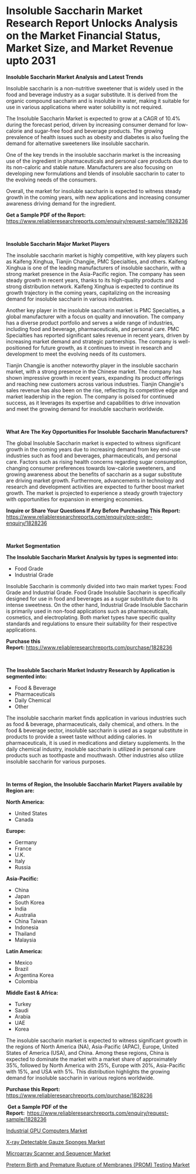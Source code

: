 <p><h1>Insoluble Saccharin Market Research Report Unlocks Analysis on the Market Financial Status, Market Size, and Market Revenue upto 2031</h1></p><p><strong>Insoluble Saccharin Market Analysis and Latest Trends</strong></p>
<p><p>Insoluble saccharin is a non-nutritive sweetener that is widely used in the food and beverage industry as a sugar substitute. It is derived from the organic compound saccharin and is insoluble in water, making it suitable for use in various applications where water solubility is not required.</p><p>The Insoluble Saccharin Market is expected to grow at a CAGR of 10.4% during the forecast period, driven by increasing consumer demand for low-calorie and sugar-free food and beverage products. The growing prevalence of health issues such as obesity and diabetes is also fueling the demand for alternative sweeteners like insoluble saccharin.</p><p>One of the key trends in the insoluble saccharin market is the increasing use of the ingredient in pharmaceuticals and personal care products due to its non-caloric and stable nature. Manufacturers are also focusing on developing new formulations and blends of insoluble saccharin to cater to the evolving needs of the consumers.</p><p>Overall, the market for insoluble saccharin is expected to witness steady growth in the coming years, with new applications and increasing consumer awareness driving demand for the ingredient.</p></p>
<p><strong>Get a Sample PDF of the Report:&nbsp;</strong> <a href="https://www.reliableresearchreports.com/enquiry/request-sample/1828236">https://www.reliableresearchreports.com/enquiry/request-sample/1828236</a></p>
<p>&nbsp;</p>
<p><strong>Insoluble Saccharin Major Market Players</strong></p>
<p><p>The insoluble saccharin market is highly competitive, with key players such as Kaifeng Xinghua, Tianjin Changjie, PMC Specialties, and others. Kaifeng Xinghua is one of the leading manufacturers of insoluble saccharin, with a strong market presence in the Asia-Pacific region. The company has seen steady growth in recent years, thanks to its high-quality products and strong distribution network. Kaifeng Xinghua is expected to continue its growth trajectory in the coming years, capitalizing on the increasing demand for insoluble saccharin in various industries.</p><p>Another key player in the insoluble saccharin market is PMC Specialties, a global manufacturer with a focus on quality and innovation. The company has a diverse product portfolio and serves a wide range of industries, including food and beverage, pharmaceuticals, and personal care. PMC Specialties has reported significant sales revenue in recent years, driven by increasing market demand and strategic partnerships. The company is well-positioned for future growth, as it continues to invest in research and development to meet the evolving needs of its customers.</p><p>Tianjin Changjie is another noteworthy player in the insoluble saccharin market, with a strong presence in the Chinese market. The company has shown impressive growth in recent years, expanding its product offerings and reaching new customers across various industries. Tianjin Changjie's sales revenue has also been on the rise, reflecting its competitive edge and market leadership in the region. The company is poised for continued success, as it leverages its expertise and capabilities to drive innovation and meet the growing demand for insoluble saccharin worldwide.</p></p>
<p>&nbsp;</p>
<p><strong>What Are The Key Opportunities For Insoluble Saccharin Manufacturers?</strong></p>
<p><p>The global Insoluble Saccharin market is expected to witness significant growth in the coming years due to increasing demand from key end-use industries such as food and beverages, pharmaceuticals, and personal care. Factors such as rising health concerns regarding sugar consumption, changing consumer preferences towards low-calorie sweeteners, and growing awareness about the benefits of saccharin as a sugar substitute are driving market growth. Furthermore, advancements in technology and research and development activities are expected to further boost market growth. The market is projected to experience a steady growth trajectory with opportunities for expansion in emerging economies.</p></p>
<p><strong>Inquire or Share Your Questions If Any Before Purchasing This Report:</strong> <a href="https://www.reliableresearchreports.com/enquiry/pre-order-enquiry/1828236">https://www.reliableresearchreports.com/enquiry/pre-order-enquiry/1828236</a></p>
<p>&nbsp;</p>
<p><strong>Market Segmentation</strong></p>
<p><strong>The Insoluble Saccharin Market Analysis by types is segmented into:</strong></p>
<p><ul><li>Food Grade</li><li>Industrial Grade</li></ul></p>
<p><p>Insoluble Saccharin is commonly divided into two main market types: Food Grade and Industrial Grade. Food Grade Insoluble Saccharin is specifically designed for use in food and beverages as a sugar substitute due to its intense sweetness. On the other hand, Industrial Grade Insoluble Saccharin is primarily used in non-food applications such as pharmaceuticals, cosmetics, and electroplating. Both market types have specific quality standards and regulations to ensure their suitability for their respective applications.</p></p>
<p><strong>Purchase this Report:&nbsp;</strong><a href="https://www.reliableresearchreports.com/purchase/1828236">https://www.reliableresearchreports.com/purchase/1828236</a></p>
<p>&nbsp;</p>
<p><strong>The Insoluble Saccharin Market Industry Research by Application is segmented into:</strong></p>
<p><ul><li>Food & Beverage</li><li>Pharmaceuticals</li><li>Daily Chemical</li><li>Other</li></ul></p>
<p><p>The insoluble saccharin market finds application in various industries such as food & beverage, pharmaceuticals, daily chemical, and others. In the food & beverage sector, insoluble saccharin is used as a sugar substitute in products to provide a sweet taste without adding calories. In pharmaceuticals, it is used in medications and dietary supplements. In the daily chemical industry, insoluble saccharin is utilized in personal care products such as toothpaste and mouthwash. Other industries also utilize insoluble saccharin for various purposes.</p></p>
<p>&nbsp;</p>
<p><strong>In terms of Region, the Insoluble Saccharin Market Players available by Region are:</strong></p>
<p>
    <p> <strong> North America: </strong>
        <ul>
            <li>United States</li>
            <li>Canada</li>
        </ul>
        </p> 
    <p> <strong> Europe: </strong>
        <ul>
            <li>Germany</li>
            <li>France</li>
            <li>U.K.</li>
            <li>Italy</li>
            <li>Russia</li>
        </ul>
        </p> 
    <p> <strong> Asia-Pacific: </strong>
        <ul>
            <li>China</li>
            <li>Japan</li>
            <li>South Korea</li>
            <li>India</li>
            <li>Australia</li>
            <li>China Taiwan</li>
            <li>Indonesia</li>
            <li>Thailand</li>
            <li>Malaysia</li>
        </ul>
        </p> 
    <p> <strong> Latin America: </strong>
        <ul>
            <li>Mexico</li>
            <li>Brazil</li>
            <li>Argentina Korea</li>
            <li>Colombia</li>
        </ul>
        </p> 
    <p> <strong> Middle East & Africa: </strong>
        <ul>
            <li>Turkey</li>
            <li>Saudi</li>
            <li>Arabia</li>
            <li>UAE</li>
            <li>Korea</li>
        </ul>
    </p>
    </p>
<p><p>The insoluble saccharin market is expected to witness significant growth in the regions of North America (NA), Asia-Pacific (APAC), Europe, United States of America (USA), and China. Among these regions, China is expected to dominate the market with a market share of approximately 35%, followed by North America with 25%, Europe with 20%, Asia-Pacific with 15%, and USA with 5%. This distribution highlights the growing demand for insoluble saccharin in various regions worldwide.</p></p>
<p><strong>Purchase this Report: </strong><a href="https://www.reliableresearchreports.com/purchase/1828236">https://www.reliableresearchreports.com/purchase/1828236</a></p>
<p>&nbsp;<strong>Get a Sample PDF of the Report:&nbsp;&nbsp;</strong><a href="https://www.reliableresearchreports.com/enquiry/request-sample/1828236">https://www.reliableresearchreports.com/enquiry/request-sample/1828236</a></p>
<p><strong></strong></p>
<p><p><a href="https://view.publitas.com/reportprime-1/industrial-gpu-computers-market-size-share-trends-analysis-report-by-application-regional-outlook-competitive-strategies-and-segment-forecasts-2023-2030/">Industrial GPU Computers Market</a></p><p><a href="https://view.publitas.com/reportprime-1/x-ray-detectable-gauze-sponges-market-size-reflecting-a-forecast-till-2030-market-by-type-by-application-and-by-geography/">X-ray Detectable Gauze Sponges Market</a></p><p><a href="https://view.publitas.com/reportprime-1/microarray-scanner-and-sequencer-market-a-comprehensive-report-of-its-market-share-growth-trends-2023-2030/">Microarray Scanner and Sequencer Market</a></p><p><a href="https://unruly-ladybug-44b.notion.site/Preterm-Birth-and-Premature-Rupture-of-Membranes-PROM-Testing-Market-Insights-Market-Players-and--2ac2511709a74e91b01c59c8a3e1c4be">Preterm Birth and Premature Rupture of Membranes (PROM) Testing Market</a></p></p>